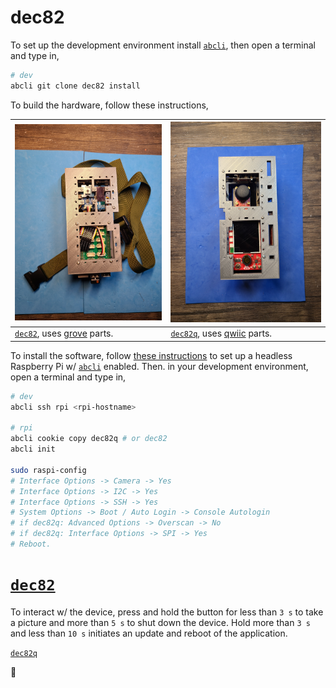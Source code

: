 # dec82

To set up the development environment install [`abcli`](https://github.com/kamangir/awesome-bash-cli), then open a terminal and type in,

```bash
# dev
abcli git clone dec82 install
```

To build the hardware, follow these instructions,

| [![image](https://github.com/kamangir/blue-bracket/raw/main/images/dec82-1.jpg)](https://github.com/kamangir/blue-bracket/blob/main/designs/dec82.md) | [![image](https://github.com/kamangir/blue-bracket/raw/main/images/dec82q-3.jpg)](https://github.com/kamangir/blue-bracket/blob/main/designs/dec82.md) |
|---|---| 
| [`dec82`](https://github.com/kamangir/blue-bracket/blob/main/designs/dec82.md), uses [grove](https://wiki.seeedstudio.com/Grove_System/) parts. | [`dec82q`](https://github.com/kamangir/blue-bracket/blob/main/designs/dec82q.md), uses [qwiic](https://www.sparkfun.com/qwiic) parts. |

To install the software, follow [these instructions](https://github.com/kamangir/awesome-bash-cli/wiki/Raspberry-Pi) to set up a headless Raspberry Pi w/ [`abcli`](https://github.com/kamangir/awesome-bash-cli) enabled. Then. in your development environment, open a terminal and type in,

```bash
# dev
abcli ssh rpi <rpi-hostname>

# rpi
abcli cookie copy dec82q # or dec82
abcli init

sudo raspi-config
# Interface Options -> Camera -> Yes
# Interface Options -> I2C -> Yes
# Interface Options -> SSH -> Yes
# System Options -> Boot / Auto Login -> Console Autologin
# if dec82q: Advanced Options -> Overscan -> No
# if dec82q: Interface Options -> SPI -> Yes
# Reboot.
```

# [`dec82`](https://github.com/kamangir/blue-bracket/blob/main/designs/dec82.md)

To interact w/ the device, press and hold the button for less than `3 s` to take a picture and more than `5 s` to shut down the device. Hold more than `3 s` and less than `10 s` initiates an update and reboot of the application.

[`dec82q`](https://github.com/kamangir/blue-bracket/blob/main/designs/dec82q.md)

🚧